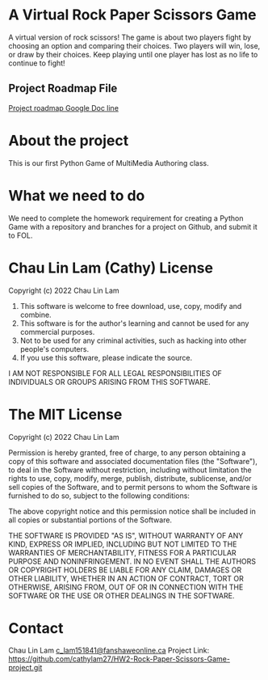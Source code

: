 # A Virtual Rock Paper Scissors Game

A virtual version of rock scissors! The game is about two players fight by choosing an option and comparing their choices. Two players will win, lose, or draw by their choices. Keep playing until one player has lost as no life to continue to fight!

## Project Roadmap File
[Project roadmap Google Doc line](https://docs.google.com/document/d/14pHsxrGpyVzoB4Srbl0TIMwBpp2vYdRyMEpFN_yiB3c/edit?usp=sharing)

# About the project
This is our first Python Game of MultiMedia Authoring class.

# What we need to do
We need to complete the homework requirement for creating a Python Game with a repository and branches for a project on Github, and submit it to FOL.

# Chau Lin Lam (Cathy) License
Copyright (c) 2022 Chau Lin Lam

1) This software is welcome to free download, use, copy, modify and combine.
2) This software is for the author's learning and cannot be used for any commercial purposes.
3) Not to be used for any criminal activities, such as hacking into other people's computers.
4) If you use this software, please indicate the source.

I AM NOT RESPONSIBLE FOR ALL LEGAL RESPONSIBILITIES OF INDIVIDUALS OR GROUPS ARISING FROM THIS SOFTWARE.

# The MIT License
Copyright (c) 2022 Chau Lin Lam

Permission is hereby granted, free of charge, to any person obtaining a copy of this software and associated documentation files (the "Software"), to deal in the Software without restriction, including without limitation the rights to use, copy, modify, merge, publish, distribute, sublicense, and/or sell copies of the Software, and to permit persons to whom the Software is furnished to do so, subject to the following conditions:

The above copyright notice and this permission notice shall be included in all copies or substantial portions of the Software.

THE SOFTWARE IS PROVIDED "AS IS", WITHOUT WARRANTY OF ANY KIND, EXPRESS OR IMPLIED, INCLUDING BUT NOT LIMITED TO THE WARRANTIES OF MERCHANTABILITY, FITNESS FOR A PARTICULAR PURPOSE AND NONINFRINGEMENT. IN NO EVENT SHALL THE AUTHORS OR COPYRIGHT HOLDERS BE LIABLE FOR ANY CLAIM, DAMAGES OR OTHER LIABILITY, WHETHER IN AN ACTION OF CONTRACT, TORT OR OTHERWISE, ARISING FROM, OUT OF OR IN CONNECTION WITH THE SOFTWARE OR THE USE OR OTHER DEALINGS IN THE SOFTWARE.

# Contact
Chau Lin Lam
c_lam151841@fanshaweonline.ca
Project Link: https://github.com/cathylam27/HW2-Rock-Paper-Scissors-Game-project.git
